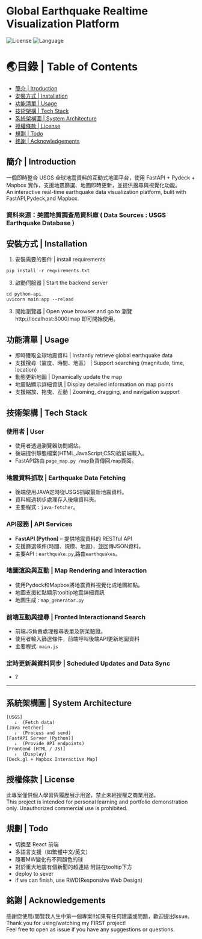   # Global Earthquake Realtime Visualization Platform
![License](https://img.shields.io/badge/license-yes-yellow)
![Language](https://img.shields.io/badge/language-python,JAVA-blue)  

# 🌏目錄 | Table of Contents 
- [簡介 | Itroduction](#專案簡介--introduction)
- [安裝方式 | Installation](#安裝方式--installation)
- [功能清單 | Usage](#功能清單--usage)
- [技術架構 | Tech Stack](#技術架構--techstack)
- [系統架構圖 | System Architecture](#系統架構圖--systemarchitecture)
- [授權條款 | License](#授權條款--license)
- [規劃 | Todo](#規劃--todo)
- [銘謝 | Acknowledgements](#銘謝--acknowledgements)
  
## 簡介 | Introduction
一個即時整合 USGS 全球地震資料的互動式地圖平台，使用 FastAPI + Pydeck + Mapbox 實作，支援地震篩選、地圖即時更新，並提供搜尋與視覺化功能。  
An interactive real-time earthquake data visualization platform, bulit with FastAPI,Pydeck,and Mapbox.  

### 資料來源：美國地質調查局資料庫 ( Data Sources : USGS Earthquake Database )

## 安裝方式 | Installation
1. 安裝需要的要件 | install requirements
```
pip install -r requirements.txt
```
3. 啟動伺服器 | Start the backend server
```
cd python-api
uvicorn main:app --reload
```
3. 開始瀏覽器 | Open youe browser and go to
瀏覽 http://localhost:8000/map 即可開始使用。

## 功能清單 | Usage
- 即時獲取全球地震資料 | Instantly retrieve global earthquake data
- 支援搜尋（震度、時間、地區） | Support searching (magnitude, time, location)
- 動態更新地圖 | Dynamically update the map
- 地震點顯示詳細資訊 | Display detailed information on map points
- 支援縮放、拖曳、互動 | Zooming, dragging, and navigation support

## 技術架構 | Tech Stack
### 使用者 | User
  - 使用者透過瀏覽器訪問網站。
  - 後端提供靜態檔案(HTML,JavaScript,CSS)給前端載入。
  - FastAPI路由 `page_map.py /map`負責傳回`/map`頁面。  
### 地震資料抓取 | Earthquake Data Fetching
  - 後端使用JAVA定時從USGS抓取最新地震資料。
  - 資料經過初步處理存入後端資料夾。
  - 主要程式 : `java-fetcher`。
### API服務 | API Services
  - **FastAPI (Python)** – 提供地震資料的 RESTful API
  - 支援篩選條件(時間、規模、地區)，並回傳JSON資料。
  - 主要API : `earthquake.py`,路由`earthquakes`。  
### 地圖渲染與互動 | Map Rendering and Interaction
  - 使用Pydeck和Mapbox將地震資料視覺化成地圖紅點。
  - 地圖支援紅點顯示tooltip地震詳細資訊
  - 地圖生成 : `map_generator.py`
### 前端互動與搜尋 | Fronted Interactionand Search
  - 前端JS負責處理搜尋表單及防呆驗證。
  - 使用者輸入篩選條件，前端呼叫後端API更新地圖資料
  - 主要程式: `main.js`  
### 定時更新與資料同步 | Scheduled Updates and Data Sync
  - ?

---
## 系統架構圖 | System Architecture

```
[USGS] 
   ↓  (Fetch data)
[Java Fetcher]
   ↓  (Process and send)
[FastAPI Server (Python)]
   ↓  (Provide API endpoints)
[Frontend (HTML / JS)]
   ↓  (Display)
[Deck.gl + Mapbox Interactive Map]
```
## 授權條款 | License  
此專案僅供個人學習與履歷展示用途，禁止未經授權之商業用途。  
This project is intended for personal learning and portfolio demonstration only. Unauthorized commercial use is prohibited.

## 規劃 | Todo
- 切換至 React 前端
- 多語言支援（如繁體中文/英文）
- 隨著MW變化有不同顏色的球
- 對於重大地震有個新聞的超連結 附註在tooltip下方
- deploy to sever
- if we can finish, use RWD(Responsive Web Design)

## 銘謝 | Acknowledgements 
感謝您使用/閱覽我人生中第一個專案!!如果有任何建議或問題，歡迎提出Issue。  
Thank you for using/watching my FIRST project!  
Feel free to open as issue if you have any suggestions or questions.
